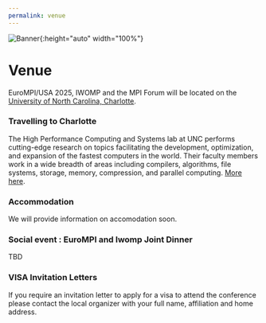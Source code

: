 ```yaml
---
permalink: venue
---
```


![Banner](/assets/Charlotte1.png){:height="auto" width="100%"}

<h1>Venue</h1>

<p>EuroMPI/USA 2025, IWOMP and the MPI Forum will be located on the <a href="https://www.charlotte.edu/">University of North Carolina, Charlotte</a>.</p>


<h3>Travelling to Charlotte</h3>

The High Performance Computing and Systems lab at UNC performs cutting-edge research on topics facilitating the development, optimization, and expansion of the fastest computers in the world. Their faculty members work in a wide breadth of areas including compilers, algorithms, file systems, storage, memory, compression, and parallel computing. <a href="https://admissions.charlotte.edu/explore/academics#:~:text=We%20are%20a%20respected%20academic,degrees%2C%20and%2024%20Doctoral%20degrees">More here</a>.

<h3>Accommodation</h3>

We will provide information on accomodation soon.

<h3>Social event : EuroMPI and Iwomp Joint Dinner</h3>

TBD


<h3>VISA Invitation Letters</h3>

If you require an invitation letter to apply for a visa to attend the conference please contact the local organizer with your full name, affiliation and home address.
